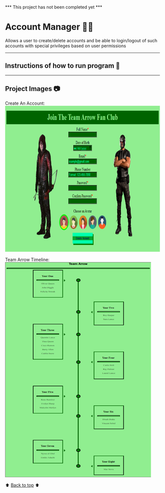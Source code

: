 *** This project has not been completed yet ***

# Account Manager :raising_hand_man:
Allows a user to create&sol;delete accounts and be able to login&sol;logout of such accounts with special privileges based on user permissions

---
<!-- instructions section -->
## Instructions of how to run program :scroll:

---
<!-- project images section -->
## Project Images :camera:
Create An Account:
<img width="700" height="475" alt="Progression One" src="https://github.com/JoshMJohnson/Portfolio-Josh-Johnson/blob/main/Account_Manager/Images/Create_Account.png">

Team Arrow Timeline:
<img width="475" height="700" alt="Progression One" src="https://github.com/JoshMJohnson/Portfolio-Josh-Johnson/blob/main/Account_Manager/Images/Timeline.png">

<!-- footer section -->
:arrow_up: [Back to top](#account-manager-raising_hand_man) :arrow_up: